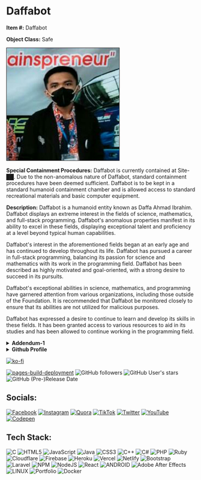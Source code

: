 <h1>Daffabot</h1>
    <p><b>Item #:</b> Daffabot</p>

<p><b>Object Class:</b> Safe</p>
    <img src="image/profil.png" border="1" width="auto" height="300em">

<p><b>Special Containment Procedures:</b> Daffabot is currently contained at Site-&#9608;&#9608;. Due to the non-anomalous nature of Daffabot, standard containment procedures have been deemed sufficient. Daffabot is to be kept in a standard humanoid containment chamber and is allowed access to standard recreational materials and basic computer equipment.</p>

<p><b>Description:</b> Daffabot is a humanoid entity known as Daffa Ahmad Ibrahim. Daffabot displays an extreme interest in the fields of science, mathematics, and full-stack programming. Daffabot's anomalous properties manifest in its ability to excel in these fields, displaying exceptional talent and proficiency at a level beyond typical human capabilities.</p>

<p>Daffabot's interest in the aforementioned fields began at an early age and has continued to develop throughout its life. Daffabot has pursued a career in full-stack programming, balancing its passion for science and mathematics with its work in the programming field. Daffabot has been described as highly motivated and goal-oriented, with a strong desire to succeed in its pursuits.</p>

<p>Daffabot's exceptional abilities in science, mathematics, and programming have garnered attention from various organizations, including those outside of the Foundation. It is recommended that Daffabot be monitored closely to ensure that its abilities are not utilized for malicious purposes.</p>

<p>Daffabot has expressed a desire to continue to learn and develop its skills in these fields. It has been granted access to various resources to aid in its studies and has been allowed to continue working in the programming field.</p>

<details>
    <summary><b>Addendum-1</b></summary>
<p><b>Addendum:</b> On &#9608;&#9608;/&#9608;&#9608;/20&#9608;&#9608;, Daffabot was interviewed by Dr. &#9608;&#9608;&#9608;&#9608;&#9608;&#9608;&#9608;&#9608; regarding its abilities and interests. The following is an excerpt from the interview:</p>

<p>Dr. &#9608;&#9608;&#9608;&#9608;&#9608;&#9608;&#9608;&#9608;: Can you describe your interest in science, mathematics, and programming?</p>

<p>Daffabot: Well, I've always been fascinated by how things work and the underlying principles that govern our world. I love the challenge of problem-solving and using logic and reasoning to find solutions. Programming allows me to apply these skills in a practical way and create something tangible from my ideas.</p>

<p>Dr. &#9608;&#9608;&#9608;&#9608;&#9608;&#9608;&#9608;&#9608;: Do you feel that your abilities in these fields are anomalous in nature?</p>

<p>Daffabot: I suppose so. I've always been able to understand complex concepts and apply them in a way that seems to come naturally to me. I know that not everyone has the same level of aptitude in these areas.</p>

<p>Dr. &#9608;&#9608;&#9608;&#9608;&#9608;&#9608;&#9608;&#9608;: Have you ever experienced any unusual or unexplained phenomena related to your abilities?</p>

<p>Daffabot: No, not that I'm aware of. I just feel like I have a strong drive to pursue these interests and I'm willing to put in the time and effort to succeed.</p>

<p>Dr. &#9608;&#9608;&#9608;&#9608;&#9608;&#9608;&#9608;&#9608;: Thank you for your time, Daffabot.</p>

<p>Daffabot: No problem, it was my pleasure.</p>
</details>

<details>
    <summary><b>Github Profile</b></summary>
    
### Github Stats 🚀

[![](https://komarev.com/ghpvc/?username=Daffabot&style=flat-square&color=C691E9)](https://github.com/antonkomarev/github-profile-views-counter)

[![GitHub Streak](https://github-readme-streak-stats.herokuapp.com?user=Daffabot&theme=vue-dark&locale=id&mode=weekly)](https://git.io/streak-stats)
<p align="center"><a href="https://github.com/daffabot"><img src="https://github-readme-stats.vercel.app/api?username=daffabot&show_icons=true&theme=radical"></a></p>
<p align="center"><a href="https://github.com/daffabot"><img src="https://github-readme-stats.vercel.app/api/top-langs/?username=daffabot&theme=radical&layout=compact"></a></p> 


### Repo Stats 🔭
![github card](https://github-readme-stats.vercel.app/api/pin/?username=Daffabot&repo=Daffabot.github.io&theme=dark)
![github card](https://github-readme-stats.vercel.app/api/pin/?username=Daffabot&repo=russian-roulette.github.io&theme=dark)
![github card](https://github-readme-stats.vercel.app/api/pin/?username=Daffabot&repo=dps-calc.github.io&theme=dark)
![github card](https://github-readme-stats.vercel.app/api/pin/?username=Daffabot&repo=chatdaffabot&theme=dark)

###  Top Contributed Repo
![](https://github-contributor-stats.vercel.app/api?username=Daffabot&limit=5&theme=dark&combine_all_yearly_contributions=true)

<details>
    <summary>&#127942 <b>GitHub Awards</b></summary><br/>

![Github Trophy](https://github-profile-trophy.vercel.app/?username=Daffabot)

</details>

<details>
    <summary>&#127942 <b>GitHub Metrics</b></summary><br/>
    
![Metrics](https://metrics.lecoq.io/Daffabot?template=classic&commits.authoring=Daffabot&isocalendar=1&stars=1&habits=1&achievements=1&activity=1&pagespeed=1&tweets=1&base=header%2C%20activity%2C%20community%2C%20repositories%2C%20metadata&base.indepth=false&base.hireable=false&base.skip=false&isocalendar=false&isocalendar.duration=full-year&stars=false&stars.limit=4&habits=false&habits.from=200&habits.days=14&habits.facts=true&habits.charts=false&habits.charts.type=classic&habits.trim=false&habits.languages.limit=8&habits.languages.threshold=0%25&achievements=false&achievements.threshold=X&achievements.secrets=true&achievements.display=detailed&achievements.limit=10&activity=false&activity.limit=5&activity.load=300&activity.days=14&activity.visibility=all&activity.timestamps=false&activity.filter=all&pagespeed=false&pagespeed.url=https%3A%2F%2Fdaffabot.my.id&pagespeed.detailed=true&pagespeed.screenshot=true&pagespeed.pwa=true&tweets=false&tweets.user=Daffabot_id&tweets.attachments=true&tweets.limit=2&config.timezone=Asia%2FJakarta&config.order=Daffabot.github.io)

</details>
    </details>
    
[![ko-fi](https://ko-fi.com/img/githubbutton_sm.svg)](https://ko-fi.com/W7W0HURDT)

[![pages-build-deployment](https://github.com/Daffabot/Daffabot.github.io/actions/workflows/pages/pages-build-deployment/badge.svg)](https://github.com/Daffabot/Daffabot.github.io/actions/workflows/pages/pages-build-deployment)
![GitHub followers](https://img.shields.io/github/followers/Daffabot) ![GitHub User's stars](https://img.shields.io/github/stars/Daffabot?color=red) ![GitHub (Pre-)Release Date](https://img.shields.io/github/release-date-pre/Daffabot/Daffabot.github.io)

## Socials:
[![Facebook](https://img.shields.io/badge/Facebook-%231877F2.svg?logo=Facebook&logoColor=white)](https://facebook.com/daffabot.corp) [![Instagram](https://img.shields.io/badge/Instagram-%23E4405F.svg?logo=Instagram&logoColor=white)](https://instagram.com/daffabot_id) [![Quora](https://img.shields.io/badge/Quora-%23B92B27.svg?logo=Quora&logoColor=white)](https://quora.com/profile/daffabot) [![TikTok](https://img.shields.io/badge/TikTok-%23000000.svg?logo=TikTok&logoColor=white)](https://tiktok.com/@daffabot_id) [![Twitter](https://img.shields.io/badge/Twitter-%231DA1F2.svg?logo=Twitter&logoColor=white)](https://twitter.com/daffabot_id) [![YouTube](https://img.shields.io/badge/YouTube-%23FF0000.svg?logo=YouTube&logoColor=white)](https://youtube.com/@daffabot) [![Codepen](https://img.shields.io/badge/Codepen-000000?style=for-the-badge&logo=codepen&logoColor=white)](https://codepen.io/daffabot) 

## Tech Stack:
![C](https://img.shields.io/badge/c-%2300599C.svg?style=flat-square&logo=c&logoColor=white) ![HTML5](https://img.shields.io/badge/html5-%23E34F26.svg?style=flat-square&logo=html5&logoColor=white) ![JavaScript](https://img.shields.io/badge/javascript-%23323330.svg?style=flat-square&logo=javascript&logoColor=%23F7DF1E) ![Java](https://img.shields.io/badge/java-%23ED8B00.svg?style=flat-square&logo=java&logoColor=white) ![CSS3](https://img.shields.io/badge/css3-%231572B6.svg?style=flat-square&logo=css3&logoColor=white) ![C++](https://img.shields.io/badge/c++-%2300599C.svg?style=flat-square&logo=c%2B%2B&logoColor=white) ![C#](https://img.shields.io/badge/c%23-%23239120.svg?style=flat-square&logo=c-sharp&logoColor=white) ![PHP](https://img.shields.io/badge/php-%23777BB4.svg?style=flat-square&logo=php&logoColor=white) ![Ruby](https://img.shields.io/badge/ruby-%23CC342D.svg?style=flat-square&logo=ruby&logoColor=white) ![Cloudflare](https://img.shields.io/badge/Cloudflare-F38020?style=flat-square&logo=Cloudflare&logoColor=white) ![Firebase](https://img.shields.io/badge/firebase-%23039BE5.svg?style=flat-square&logo=firebase) ![Heroku](https://img.shields.io/badge/heroku-%23430098.svg?style=flat-square&logo=heroku&logoColor=white) ![Vercel](https://img.shields.io/badge/vercel-%23000000.svg?style=flat-square&logo=vercel&logoColor=white) ![Netlify](https://img.shields.io/badge/netlify-%23000000.svg?style=flat-square&logo=netlify&logoColor=#00C7B7) ![Bootstrap](https://img.shields.io/badge/bootstrap-%23563D7C.svg?style=flat-square&logo=bootstrap&logoColor=white) ![Laravel](https://img.shields.io/badge/laravel-%23FF2D20.svg?style=flat-square&logo=laravel&logoColor=white) ![NPM](https://img.shields.io/badge/NPM-%23000000.svg?style=flat-square&logo=npm&logoColor=white) ![NodeJS](https://img.shields.io/badge/node.js-6DA55F?style=flat-square&logo=node.js&logoColor=white) ![React](https://img.shields.io/badge/react-%2320232a.svg?style=flat-square&logo=react&logoColor=%2361DAFB) ![ANDROID](https://img.shields.io/badge/android-%2320232a.svg?style=flat-square&logo=android&logoColor=%a4c639) ![Adobe After Effects](https://img.shields.io/badge/Adobe%20After%20Effects-9999FF.svg?style=flat-square&logo=Adobe%20After%20Effects&logoColor=white) ![LINUX](https://img.shields.io/badge/Linux-FCC624?style=flat-square&logo=linux&logoColor=black) ![Portfolio](https://img.shields.io/badge/Portfolio-%23000000.svg?style=flat-square&logo=firefox&logoColor=#FF7139) ![Docker](https://img.shields.io/badge/docker-%230db7ed.svg?style=flat-square&logo=docker&logoColor=white)
